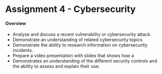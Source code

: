 # Assignment 4 - Cybersecurity

#### Overview
- Analyse and discuss a recent vulnerability or cybersecurity attack.
- Demonstrate an understanding of related cybersecurity topics
- Demonstrate the ability to research information on cybersecurity incidents.
- Prepare a video presentation with slides that shows how a
- Demonstrates an understanding of the different security controls and the ability to
assess and explain their use.
